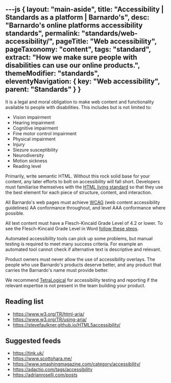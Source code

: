 ---js
{
	layout: "main-aside",
	title: "Accessibility | Standards as a platform | Barnardo's",
	desc: "Barnardo's online platforms accessibility standards",
	permalink: "standards/web-accessibility/",
	pageTitle: "Web accessibility",
	pageTaxonomy: "content",
	tags: "standard",
	extract: "How we make sure people with disabilities can use our online products.",
	themeModifier: "standards",
	eleventyNavigation: {
		key: "Web accessibility",
		parent: "Standards"
	}
}
---

It is a legal and moral obligation to make web content and functionality available to people with disabilities. This includes but is not limited to:

- Vision impairment
- Hearing impairment
- Cognitive impairment
- Fine motor control impairment
- Physical impairment
- Injury
- Siezure susceptibility
- Neurodiversity
- Motion sickness
- Reading level

Primarily, write semantic HTML. Without this rock solid base for your content, any later efforts to bolt on accessibility will fall short. Developers must familiarise themselves with the [HTML living standard](https://html.spec.whatwg.org/multipage/) so that they use the best element for each piece of structure, content, and interaction.

All Barnardo's web pages must achieve [WCAG](https://www.w3.org/TR/WCAG21/) (web content accessibility guidelines) AA conformance throughout, and level AAA conformance where possible.

All text content must have a Flesch-Kincaid Grade Level of 4.2 or lower. To see the Flesch-Kincaid Grade Level in Word [follow these steps](https://support.microsoft.com/en-us/office/get-your-document-s-readability-and-level-statistics-85b4969e-e80a-4777-8dd3-f7fc3c8b3fd2).

Automated accessibility tools can pick up some problems, but manual testing is required to meet many success criteria. For example an automated tool cannot check if alternative text is descriptive and relevant.

Product owners must never allow the use of accessibility overlays. The people who use Barnardo's products deserve better, and any product that carries the Barnardo's name must provide better.

We recommend [TetraLogical](https://tetralogical.com/) for accessibility testing and reporting if the relevant expertise is not present in the team building your product.

## Reading list

- https://www.w3.org/TR/html-aria/
- https://www.w3.org/TR/using-aria/
- https://stevefaulkner.github.io/HTML5accessibility/

## Suggested feeds

- https://tink.uk/
- https://www.scottohara.me/
- https://www.smashingmagazine.com/category/accessibility/
- https://adactio.com/tags/accessibility
- https://adrianroselli.com/posts
